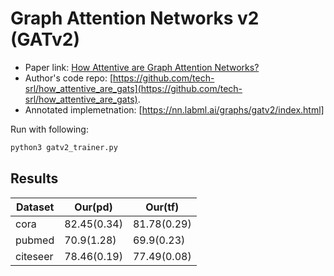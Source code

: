 Graph Attention Networks v2 (GATv2)
============

- Paper link: [How Attentive are Graph Attention Networks?](https://arxiv.org/pdf/2105.14491.pdf)
- Author's code repo: [https://github.com/tech-srl/how_attentive_are_gats](https://github.com/tech-srl/how_attentive_are_gats).
- Annotated implemetnation: [https://nn.labml.ai/graphs/gatv2/index.html]


Run with following:

```bash
python3 gatv2_trainer.py
```

Results
-------

| Dataset  | Our(pd)     | Our(tf)     |
| -------- | ----------- | ----------- |
| cora     | 82.45(0.34) | 81.78(0.29) |
| pubmed   | 70.9(1.28)  | 69.9(0.23)  |
| citeseer | 78.46(0.19) | 77.49(0.08) |
